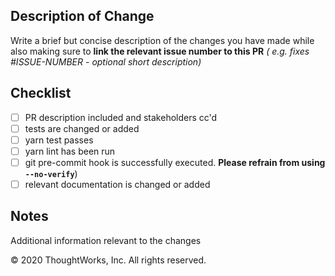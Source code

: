 ## Description of Change
<!--
Thank you for your Pull Request. Please provide a description above and review
the requirements below.

Contributors guide: https://github.com/ThoughtWorks-Cleantech/cloud-carbon-footprint/blob/trunk/CONTRIBUTING.md
-->
Write a brief but concise description of the changes you have made while also making sure to **link the relevant issue number to this PR** *( e.g. fixes #ISSUE-NUMBER - optional short description)*


## Checklist
<!-- Remove items that do not apply. For completed items, change [ ] to [x]. -->
 - [ ] PR description included and stakeholders cc'd
 - [ ] tests are changed or added
 - [ ] yarn test passes
 - [ ] yarn lint has been run
 - [ ] git pre-commit hook is successfully executed. 
   **Please refrain from using `--no-verify`**)   
 - [ ] relevant documentation is changed or added

## Notes
Additional information relevant to the changes

© 2020 ThoughtWorks, Inc. All rights reserved.
